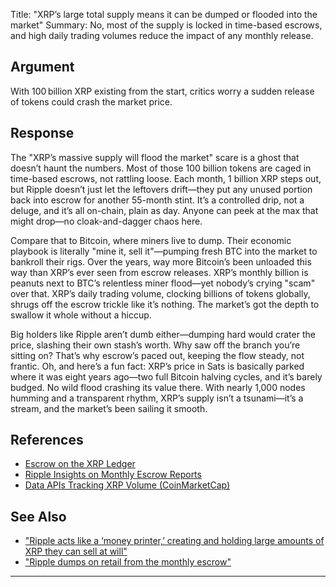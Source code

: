 Title: "XRP’s large total supply means it can be dumped or flooded into the market"
Summary: No, most of the supply is locked in time-based escrows, and high daily trading volumes reduce the impact of any monthly release.

## Argument  
With 100 billion XRP existing from the start, critics worry a sudden release of tokens could crash the market price.

## Response  
The "XRP’s massive supply will flood the market" scare is a ghost that doesn’t haunt the numbers. Most of those 100 billion tokens are caged in time-based escrows, not rattling loose. Each month, 1 billion XRP steps out, but Ripple doesn’t just let the leftovers drift—they put any unused portion back into escrow for another 55-month stint. It’s a controlled drip, not a deluge, and it’s all on-chain, plain as day. Anyone can peek at the max that might drop—no cloak-and-dagger chaos here.

Compare that to Bitcoin, where miners live to dump. Their economic playbook is literally "mine it, sell it"—pumping fresh BTC into the market to bankroll their rigs. Over the years, way more Bitcoin’s been unloaded this way than XRP’s ever seen from escrow releases. XRP’s monthly billion is peanuts next to BTC’s relentless miner flood—yet nobody’s crying "scam" over that. XRP’s daily trading volume, clocking billions of tokens globally, shrugs off the escrow trickle like it’s nothing. The market’s got the depth to swallow it whole without a hiccup.

Big holders like Ripple aren’t dumb either—dumping hard would crater the price, slashing their own stash’s worth. Why saw off the branch you’re sitting on? That’s why escrow’s paced out, keeping the flow steady, not frantic. Oh, and here’s a fun fact: XRP’s price in Sats is basically parked where it was eight years ago—two full Bitcoin halving cycles, and it’s barely budged. No wild flood crashing its value there. With nearly 1,000 nodes humming and a transparent rhythm, XRP’s supply isn’t a tsunami—it’s a stream, and the market’s been sailing it smooth.

## References
- [Escrow on the XRP Ledger](https://xrpl.org/escrow.html)
- [Ripple Insights on Monthly Escrow Reports](https://ripple.com/insights/)
- [Data APIs Tracking XRP Volume (CoinMarketCap)](https://coinmarketcap.com/currencies/xrp/)

## See Also
- ["Ripple acts like a ‘money printer,’ creating and holding large amounts of XRP they can sell at will"](ripple-acts-like-a-money-printer-creating-and-holding-large-amounts-of-xrp-they-can-sell-at-will.html)
- ["Ripple dumps on retail from the monthly escrow"](ripple-dumps-on-retail-from-the-monthly-escrow.html)

---

